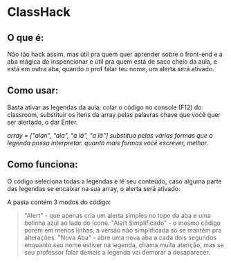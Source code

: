 # ClassHack

###

## O que é:

Não tão hack assim, mas útil pra quem quer aprender
sobre o front-end e a aba mágica do inspencionar e
útil pra quem está de saco cheio da aula, e está em
outra aba, quando o prof falar teu nome, um alerta será
ativado.

###

## Como usar:

Basta ativar as legendas da aula, colar o código no 
console (F12) do classroom, substituir os itens da
array pelas palavras chave que você quer ser alertado,
o dar Enter.

*array = ["alan", "ala", "a lá", "a lã"]
substitua pelas várias formas que a legenda
possa interpretar.
quanto mais formas você escrever, melhor.*

###

## Como funciona:

O código seleciona todas a legendas e lê seu conteúdo,
caso alguma parte das legendas se encaixar na sua array,
o alerta será ativado.

A pasta contém 3 modos do código: 
> "Alert" - que apenas cria um alerta simples no topo da 
aba e uma bolinha azul ao lado do ícone.
> "Alert Simplificado" - o mesmo código porém em menos 
linhas, a versão não simplificada só se mantém pra
alterações.
> "Nova Aba" - abre uma nova aba a cada dois segundos
enquanto seu nome estiver na legenda, chama muita atenção,
mas se seu professor falar demais a legenda vai demorar a 
desaparecer.
